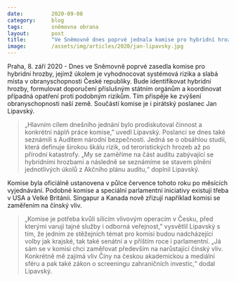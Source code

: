 ```yaml
---
date:         2020-09-08
category:     blog
tags:         sněmovna obrana
layout:       post
title:        "Ve Sněmovně dnes poprvé jednala komise pro hybridní hrozby, má zvýšit obranyschopnost Česka. Zasedá v ní i Pirát Jan Lipavský"
image:        /assets/img/articles/2020/jan-lipavsky.jpg
---
```


Praha, 8. září 2020 - Dnes ve Sněmovně poprvé zasedla komise pro hybridní hrozby, jejímž úkolem je vyhodnocovat systémová rizika a slabá místa v obranyschopnosti České republiky. Bude identifikovat hybridní hrozby, formulovat doporučení příslušným státním orgánům a koordinovat případná opatření proti podobným rizikům. Tím přispěje ke zvýšení obranyschopnosti naší země. Součástí komise je i pirátský poslanec Jan Lipavský.


 > „Hlavním cílem dnešního jednání bylo prodiskutoval činnost a konkrétní náplň práce komise,” uvedl Lipavský. Poslanci se dnes také seznámili s Auditem národní bezpečnosti. Jedná se o obsáhlou studii, která definuje širokou škálu rizik, od teroristických hrozeb až po přírodní katastrofy. „My se zaměříme na část auditu zabývající se hybridními hrozbami a následně se seznámíme se stavem plnění jednotlivých úkolů z Akčního plánu auditu,“ doplnil Lipavský.


Komise byla oficiálně ustanovena v půlce července tohoto roku po měsících vyjednávání. Podobné komise a speciální parlamentní iniciativy existují třeba v USA a Velké Británii. Singapur a Kanada nově zřizují například komisi se zaměřením na čínský vliv.


 > „Komise je potřeba kvůli sílícím vlivovým operacím v Česku, před kterými varují tajné služby i odborná veřejnost,” vysvětlil Lipavský s tím, že jedním ze stěžejních témat pro komisi budou nadcházející volby jak krajské, tak také senátní a v příštím roce i parlamentní. „Já sám se v komisi chci zaměřovat především na narůstající čínský vliv. Konkrétně mě zajímá vliv Číny na českou akademickou a mediální sféru a pak také zákon o screeningu zahraničních investic,“ dodal Lipavský. 
